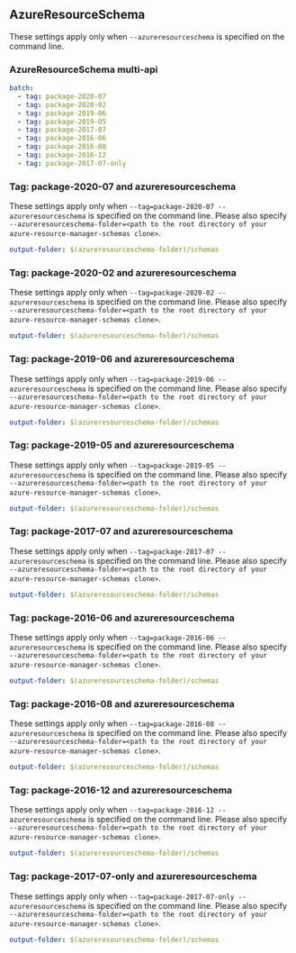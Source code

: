 ## AzureResourceSchema

These settings apply only when `--azureresourceschema` is specified on the command line.

### AzureResourceSchema multi-api

``` yaml $(azureresourceschema) && $(multiapi)
batch:
  - tag: package-2020-07
  - tag: package-2020-02
  - tag: package-2019-06
  - tag: package-2019-05
  - tag: package-2017-07
  - tag: package-2016-06
  - tag: package-2016-08
  - tag: package-2016-12
  - tag: package-2017-07-only
```

### Tag: package-2020-07 and azureresourceschema

These settings apply only when `--tag=package-2020-07 --azureresourceschema` is specified on the command line.
Please also specify `--azureresourceschema-folder=<path to the root directory of your azure-resource-manager-schemas clone>`.

``` yaml $(tag) == 'package-2020-07' && $(azureresourceschema)
output-folder: $(azureresourceschema-folder)/schemas
```

### Tag: package-2020-02 and azureresourceschema

These settings apply only when `--tag=package-2020-02 --azureresourceschema` is specified on the command line.
Please also specify `--azureresourceschema-folder=<path to the root directory of your azure-resource-manager-schemas clone>`.

``` yaml $(tag) == 'package-2020-02' && $(azureresourceschema)
output-folder: $(azureresourceschema-folder)/schemas
```

### Tag: package-2019-06 and azureresourceschema

These settings apply only when `--tag=package-2019-06 --azureresourceschema` is specified on the command line.
Please also specify `--azureresourceschema-folder=<path to the root directory of your azure-resource-manager-schemas clone>`.

``` yaml $(tag) == 'package-2019-06' && $(azureresourceschema)
output-folder: $(azureresourceschema-folder)/schemas
```

### Tag: package-2019-05 and azureresourceschema

These settings apply only when `--tag=package-2019-05 --azureresourceschema` is specified on the command line.
Please also specify `--azureresourceschema-folder=<path to the root directory of your azure-resource-manager-schemas clone>`.

``` yaml $(tag) == 'package-2019-05' && $(azureresourceschema)
output-folder: $(azureresourceschema-folder)/schemas
```

### Tag: package-2017-07 and azureresourceschema

These settings apply only when `--tag=package-2017-07 --azureresourceschema` is specified on the command line.
Please also specify `--azureresourceschema-folder=<path to the root directory of your azure-resource-manager-schemas clone>`.

``` yaml $(tag) == 'package-2017-07' && $(azureresourceschema)
output-folder: $(azureresourceschema-folder)/schemas
```

### Tag: package-2016-06 and azureresourceschema

These settings apply only when `--tag=package-2016-06 --azureresourceschema` is specified on the command line.
Please also specify `--azureresourceschema-folder=<path to the root directory of your azure-resource-manager-schemas clone>`.

``` yaml $(tag) == 'package-2016-06' && $(azureresourceschema)
output-folder: $(azureresourceschema-folder)/schemas
```

### Tag: package-2016-08 and azureresourceschema

These settings apply only when `--tag=package-2016-08 --azureresourceschema` is specified on the command line.
Please also specify `--azureresourceschema-folder=<path to the root directory of your azure-resource-manager-schemas clone>`.

``` yaml $(tag) == 'package-2016-08' && $(azureresourceschema)
output-folder: $(azureresourceschema-folder)/schemas
```

### Tag: package-2016-12 and azureresourceschema

These settings apply only when `--tag=package-2016-12 --azureresourceschema` is specified on the command line.
Please also specify `--azureresourceschema-folder=<path to the root directory of your azure-resource-manager-schemas clone>`.

``` yaml $(tag) == 'package-2016-12' && $(azureresourceschema)
output-folder: $(azureresourceschema-folder)/schemas
```

### Tag: package-2017-07-only and azureresourceschema

These settings apply only when `--tag=package-2017-07-only --azureresourceschema` is specified on the command line.
Please also specify `--azureresourceschema-folder=<path to the root directory of your azure-resource-manager-schemas clone>`.

``` yaml $(tag) == 'package-2017-07-only' && $(azureresourceschema)
output-folder: $(azureresourceschema-folder)/schemas
```

